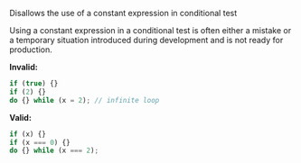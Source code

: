 Disallows the use of a constant expression in conditional test

Using a constant expression in a conditional test is often either a mistake or a
temporary situation introduced during development and is not ready for
production.

**Invalid:**

```typescript
if (true) {}
if (2) {}
do {} while (x = 2); // infinite loop
```

**Valid:**

```typescript
if (x) {}
if (x === 0) {}
do {} while (x === 2);
```
